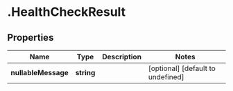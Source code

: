 # .HealthCheckResult

## Properties

|Name | Type | Description | Notes|
|------------ | ------------- | ------------- | -------------|
|**nullableMessage** | **string** |  | [optional] [default to undefined]|




